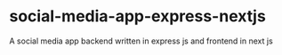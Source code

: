 # social-media-app-express-nextjs
 A social media app backend written in express js and frontend in next js
